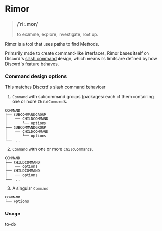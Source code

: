 # Rimor
> ### /ˈriː.mor/
> to examine, explore, investigate, root up.

Rimor is a tool that uses paths to find Methods.

Primarily made to create command-like interfaces, Rimor bases itself on Discord's [slash command](https://discord.com/developers/docs/interactions/slash-commands) design, which means its limits are defined by how Discord's feature behaves.
### Command design options
This matches Discord's slash command behaviour
1. `Command` with subcommand groups (packages) each of them containing one or more `ChildCommand`s.
```
COMMAND
├── SUBCOMMANDGROUP
│   └── CHILDCOMMAND
│       └── options
├── SUBCOMMANDGROUP
│   └── CHILDCOMMAND
│       └── options
└── ...
```
2. `Command` with one or more `ChildCommand`s.
```
COMMAND
├── CHILDCOMMAND
│   └── options
├── CHILDCOMMAND
│   └── options
└── ...

```
3. A singular `Command`
```
COMMAND
└── options
```

### Usage
to-do